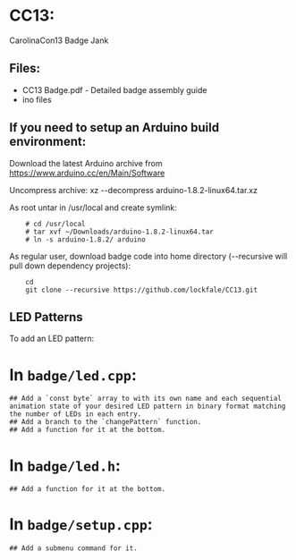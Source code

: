 # CC13:
CarolinaCon13 Badge Jank

## Files:
- CC13 Badge.pdf - Detailed badge assembly guide
- ino files


## If you need to setup an Arduino build environment:

Download the latest Arduino archive from https://www.arduino.cc/en/Main/Software

Uncompress archive: xz --decompress arduino-1.8.2-linux64.tar.xz

As root untar in /usr/local and create symlink:
```
    # cd /usr/local
    # tar xvf ~/Downloads/arduino-1.8.2-linux64.tar
    # ln -s arduino-1.8.2/ arduino
```

As regular user, download badge code into home directory (--recursive will pull down dependency projects):
```
    cd
    git clone --recursive https://github.com/lockfale/CC13.git
```

## LED Patterns

To add an LED pattern:
  # In `badge/led.cpp`:
    ## Add a `const byte` array to with its own name and each sequential animation state of your desired LED pattern in binary format matching the number of LEDs in each entry.
    ## Add a branch to the `changePattern` function.
    ## Add a function for it at the bottom.
  # In `badge/led.h`:
    ## Add a function for it at the bottom.
  # In `badge/setup.cpp`:
    ## Add a submenu command for it.
